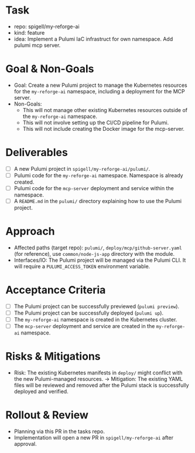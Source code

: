 # Task

- repo: spigell/my-reforge-ai
- kind: feature
- idea: Implement a Pulumi IaC infrastruct for own namespace. Add pulumi mcp server.

# Goal & Non-Goals

- Goal: Create a new Pulumi project to manage the Kubernetes resources for the `my-reforge-ai` namespace, including a deployment for the MCP server.
- Non-Goals:
  - This will not manage other existing Kubernetes resources outside of the `my-reforge-ai` namespace.
  - This will not involve setting up the CI/CD pipeline for Pulumi.
  - This will not include creating the Docker image for the mcp-server.

# Deliverables

- [ ] A new Pulumi project in `spigell/my-reforge-ai/pulumi/`.
- [ ] Pulumi code for the `my-reforge-ai` namespace. Namespace is already created.
- [ ] Pulumi code for the `mcp-server` deployment and service within the namespace.
- [ ] A `README.md` in the `pulumi/` directory explaining how to use the Pulumi project.

# Approach

- Affected paths (target repo): `pulumi/`, `deploy/mcp/github-server.yaml` (for reference), use `common/node-js-app` directory with the module.
- Interfaces/IO: The Pulumi project will be managed via the Pulumi CLI. It will require a `PULUMI_ACCESS_TOKEN` environment variable.

# Acceptance Criteria

- [ ] The Pulumi project can be successfully previewed (`pulumi preview`).
- [ ] The Pulumi project can be successfully deployed (`pulumi up`).
- [ ] The `my-reforge-ai` namespace is created in the Kubernetes cluster.
- [ ] The `mcp-server` deployment and service are created in the `my-reforge-ai` namespace.

# Risks & Mitigations

- Risk: The existing Kubernetes manifests in `deploy/` might conflict with the new Pulumi-managed resources. → Mitigation: The existing YAML files will be reviewed and removed after the Pulumi stack is successfully deployed and verified.

# Rollout & Review

- Planning via this PR in the tasks repo.
- Implementation will open a new PR in `spigell/my-reforge-ai` after approval.

